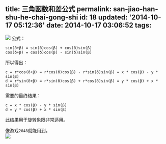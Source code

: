 title: 三角函数和差公式
permalink: san-jiao-han-shu-he-chai-gong-shi
id: 18
updated: '2014-10-17 05:12:36'
date: 2014-10-17 03:06:52
tags:
---

![](http://geeekr.qiniudn.com/images/e/b3/151444b7bd635c4ac14e7c677d918.jpg)
公式：

```
sin(δ+β) = sin(δ)cos(β) + cos(δ)sin(β)
cos(δ+β) = cos(δ)cos(β) - sin(δ)sin(β)
```

所以得出：
```
c = r*cos(δ+β) = r*cos(δ)cos(β) - r*sin(δ)sin(β) = x * cos(β) - y * sin(β)
d = r*sin(δ+β) = r*sin(δ)cos(β) + r*cos(δ)sin(β) = y * cos(β) + x * sin(β)
```

需要的最终结果：

```
c = x * cos(β) - y * sin(β)
d = y * cos(β) + x * sin(β)
```
此结果用于旋转象限非常适用。

像游戏`2048`就能用到。<br>
![](http://geeekr.qiniudn.com/images/2/06/f77dd5788a50ce4f5296ff2072a9c.png)

